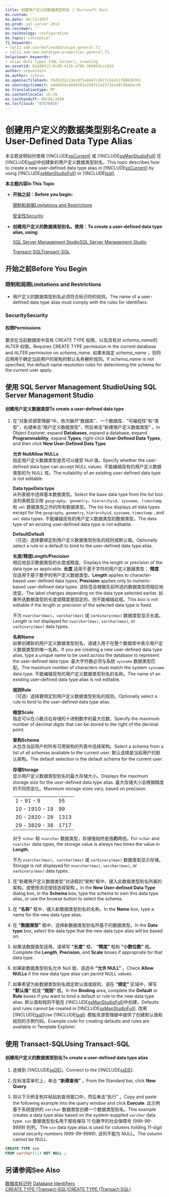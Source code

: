 ```yaml
---
title: 创建用户定义的数据类型别名 | Microsoft Docs
ms.custom: ''
ms.date: 06/13/2017
ms.prod: sql-server-2014
ms.reviewer: ''
ms.technology: configuration
ms.topic: conceptual
f1_keywords:
- sql12.swb.userdefineddatatype.general.f1
- sql12.swb.new.datatype.properties.general.f1
helpviewer_keywords:
- alias data types [SQL Server], creating
ms.assetid: b1dd8413-0cd0-411b-a79b-1bb043ccc62d
author: stevestein
ms.author: sstein
ms.openlocfilehash: 35db332c23e2df5a8e67c3677cd2411768816765
ms.sourcegitcommit: ad4d92dce894592a259721a1571b1d8736abacdb
ms.translationtype: MT
ms.contentlocale: zh-CN
ms.lasthandoff: 08/04/2020
ms.locfileid: "87576816"
---
```

# <a name="create-a-user-defined-data-type-alias"></a><span data-ttu-id="aa6d5-102">创建用户定义的数据类型别名</span><span class="sxs-lookup"><span data-stu-id="aa6d5-102">Create a User-Defined Data Type Alias</span></span>
  <span data-ttu-id="aa6d5-103">本主题说明如何使用 [!INCLUDE[ssCurrent](../../includes/sscurrent-md.md)] 或 [!INCLUDE[ssManStudioFull](../../includes/ssmanstudiofull-md.md)] 在 [!INCLUDE[tsql](../../includes/tsql-md.md)]中创建新的用户定义数据类型别名。</span><span class="sxs-lookup"><span data-stu-id="aa6d5-103">This topic describes how to create a new user-defined data type alias in [!INCLUDE[ssCurrent](../../includes/sscurrent-md.md)] by using [!INCLUDE[ssManStudioFull](../../includes/ssmanstudiofull-md.md)] or [!INCLUDE[tsql](../../includes/tsql-md.md)].</span></span>  
  
 <span data-ttu-id="aa6d5-104">**本主题内容**</span><span class="sxs-lookup"><span data-stu-id="aa6d5-104">**In This Topic**</span></span>  
  
-   <span data-ttu-id="aa6d5-105">**开始之前：**</span><span class="sxs-lookup"><span data-stu-id="aa6d5-105">**Before you begin:**</span></span>  
  
     [<span data-ttu-id="aa6d5-106">限制和局限</span><span class="sxs-lookup"><span data-stu-id="aa6d5-106">Limitations and Restrictions</span></span>](#Restrictions)  
  
     [<span data-ttu-id="aa6d5-107">安全性</span><span class="sxs-lookup"><span data-stu-id="aa6d5-107">Security</span></span>](#Security)  
  
-   <span data-ttu-id="aa6d5-108">**创建用户定义的数据类型别名，使用：**</span><span class="sxs-lookup"><span data-stu-id="aa6d5-108">**To create a user-defined data type alias, using:**</span></span>  
  
     [<span data-ttu-id="aa6d5-109">SQL Server Management Studio</span><span class="sxs-lookup"><span data-stu-id="aa6d5-109">SQL Server Management Studio</span></span>](#SSMSProcedure)  
  
     [<span data-ttu-id="aa6d5-110">Transact-SQL</span><span class="sxs-lookup"><span data-stu-id="aa6d5-110">Transact-SQL</span></span>](#TsqlProcedure)  
  
##  <a name="before-you-begin"></a><a name="BeforeYouBegin"></a> <span data-ttu-id="aa6d5-111">开始之前</span><span class="sxs-lookup"><span data-stu-id="aa6d5-111">Before You Begin</span></span>  
  
###  <a name="limitations-and-restrictions"></a><a name="Restrictions"></a> <span data-ttu-id="aa6d5-112">限制和局限</span><span class="sxs-lookup"><span data-stu-id="aa6d5-112">Limitations and Restrictions</span></span>  
  
-   <span data-ttu-id="aa6d5-113">用户定义的数据类型别名必须符合标识符的规则。</span><span class="sxs-lookup"><span data-stu-id="aa6d5-113">The name of a user-defined data type alias must comply with the rules for identifiers.</span></span>  
  
###  <a name="security"></a><a name="Security"></a> <span data-ttu-id="aa6d5-114">Security</span><span class="sxs-lookup"><span data-stu-id="aa6d5-114">Security</span></span>  
  
####  <a name="permissions"></a><a name="Permissions"></a> <span data-ttu-id="aa6d5-115">权限</span><span class="sxs-lookup"><span data-stu-id="aa6d5-115">Permissions</span></span>  
 <span data-ttu-id="aa6d5-116">要求在当前数据库中具有 CREATE TYPE 权限，以及具有对 *schema_name*的 ALTER 权限。</span><span class="sxs-lookup"><span data-stu-id="aa6d5-116">Requires CREATE TYPE permission in the current database and ALTER permission on *schema_name*.</span></span> <span data-ttu-id="aa6d5-117">如果未指定 *schema_name* ，则将应用用于确定当前用户的架构的默认名称解析规则。</span><span class="sxs-lookup"><span data-stu-id="aa6d5-117">If *schema_name* is not specified, the default name resolution rules for determining the schema for the current user apply.</span></span>  
  
##  <a name="using-sql-server-management-studio"></a><a name="SSMSProcedure"></a> <span data-ttu-id="aa6d5-118">使用 SQL Server Management Studio</span><span class="sxs-lookup"><span data-stu-id="aa6d5-118">Using SQL Server Management Studio</span></span>  
  
#### <a name="to-create-a-user-defined-data-type"></a><span data-ttu-id="aa6d5-119">创建用户定义数据类型</span><span class="sxs-lookup"><span data-stu-id="aa6d5-119">To create a user-defined data type</span></span>  
  
1.  <span data-ttu-id="aa6d5-120">在“对象资源管理器”中，依次展开“数据库”、一个数据库、“可编程性”和“类型”，右键单击“用户定义数据类型”，然后单击“新建用户定义数据类型”    。</span><span class="sxs-lookup"><span data-stu-id="aa6d5-120">In Object Explorer, expand **Databases**, expand a database, expand **Programmability**, expand **Types**, right-click **User-Defined Data Types**, and then click **New User-Defined Data Type**.</span></span>  
  
     <span data-ttu-id="aa6d5-121">**允许 Null**</span><span class="sxs-lookup"><span data-stu-id="aa6d5-121">**Allow NULLs**</span></span>  
     <span data-ttu-id="aa6d5-122">指定用户定义数据类型是否可以接受 Null 值。</span><span class="sxs-lookup"><span data-stu-id="aa6d5-122">Specify whether the user-defined data type can accept NULL values.</span></span> <span data-ttu-id="aa6d5-123">不能编辑现有的用户定义数据类型的为 NULL 性。</span><span class="sxs-lookup"><span data-stu-id="aa6d5-123">The nullability of an existing user-defined data type is not editable.</span></span>  
  
     <span data-ttu-id="aa6d5-124">**Data type**</span><span class="sxs-lookup"><span data-stu-id="aa6d5-124">**Data type**</span></span>  
     <span data-ttu-id="aa6d5-125">从列表框中选择基本数据类型。</span><span class="sxs-lookup"><span data-stu-id="aa6d5-125">Select the base data type from the list box.</span></span> <span data-ttu-id="aa6d5-126">该列表框显示除 `geography`、`geometry`、`hierarchyid`、`sysname`、`timestamp` 和 `xml` 数据类型之外的所有数据类型。</span><span class="sxs-lookup"><span data-stu-id="aa6d5-126">The list box displays all data types except for the `geography`, `geometry`, `hierarchyid`, `sysname`, `timestamp` , and `xml` data types.</span></span> <span data-ttu-id="aa6d5-127">不能编辑现有的用户定义数据类型的数据类型。</span><span class="sxs-lookup"><span data-stu-id="aa6d5-127">The data type of an existing user-defined data type is not editable.</span></span>  
  
     <span data-ttu-id="aa6d5-128">**Default**</span><span class="sxs-lookup"><span data-stu-id="aa6d5-128">**Default**</span></span>  
     <span data-ttu-id="aa6d5-129">（可选）选择要绑定到用户定义数据类型别名的规则或默认值。</span><span class="sxs-lookup"><span data-stu-id="aa6d5-129">Optionally select a rule or a default to bind to the user-defined data type alias.</span></span>  
  
     <span data-ttu-id="aa6d5-130">**长度/精度**</span><span class="sxs-lookup"><span data-stu-id="aa6d5-130">**Length/Precision**</span></span>  
     <span data-ttu-id="aa6d5-131">相应地显示数据类型的长度或精度。</span><span class="sxs-lookup"><span data-stu-id="aa6d5-131">Displays the length or precision of the data type as applicable.</span></span> <span data-ttu-id="aa6d5-132">**长度** 适用于基于字符的用户定义数据类型； **精度** 仅适用于基于数字的用户定义数据类型。</span><span class="sxs-lookup"><span data-stu-id="aa6d5-132">**Length** applies to character-based user-defined data types; **Precision** applies only to numeric-based user-defined data types.</span></span> <span data-ttu-id="aa6d5-133">该标签会根据先前所选的数据类型而相应地改变。</span><span class="sxs-lookup"><span data-stu-id="aa6d5-133">The label changes depending on the data type selected earlier.</span></span> <span data-ttu-id="aa6d5-134">如果所选数据类型的长度或精度是固定的，则不能编辑此框。</span><span class="sxs-lookup"><span data-stu-id="aa6d5-134">This box is not editable if the length or precision of the selected data type is fixed.</span></span>  
  
     <span data-ttu-id="aa6d5-135">不为 `nvarchar(max)`、`varchar(max)` 或 `varbinary(max)` 数据类型显示长度。</span><span class="sxs-lookup"><span data-stu-id="aa6d5-135">Length is not displayed for `nvarchar(max)`, `varchar(max)`, or `varbinary(max)` data types.</span></span>  
  
     <span data-ttu-id="aa6d5-136">**名称**</span><span class="sxs-lookup"><span data-stu-id="aa6d5-136">**Name**</span></span>  
     <span data-ttu-id="aa6d5-137">如果创建新的用户定义数据类型别名，请键入用于在整个数据库中表示用户定义数据类型的唯一名称。</span><span class="sxs-lookup"><span data-stu-id="aa6d5-137">If you are creating a new user-defined data type alias, type a unique name to be used across the database to represent the user-defined data type.</span></span> <span data-ttu-id="aa6d5-138">最大字符数必须与系统 `sysname` 数据类型匹配。</span><span class="sxs-lookup"><span data-stu-id="aa6d5-138">The maximum number of characters must match the system `sysname` data type.</span></span> <span data-ttu-id="aa6d5-139">不能编辑现有的用户定义数据类型别名的名称。</span><span class="sxs-lookup"><span data-stu-id="aa6d5-139">The name of an existing user-defined data type alias is not editable.</span></span>  
  
     <span data-ttu-id="aa6d5-140">**规则**</span><span class="sxs-lookup"><span data-stu-id="aa6d5-140">**Rule**</span></span>  
     <span data-ttu-id="aa6d5-141">（可选）选择要绑定到用户定义数据类型别名的规则。</span><span class="sxs-lookup"><span data-stu-id="aa6d5-141">Optionally select a rule to bind to the user-defined data type alias.</span></span>  
  
     <span data-ttu-id="aa6d5-142">**缩放**</span><span class="sxs-lookup"><span data-stu-id="aa6d5-142">**Scale**</span></span>  
     <span data-ttu-id="aa6d5-143">指定可以在小数点右存储的十进制数字的最大位数。</span><span class="sxs-lookup"><span data-stu-id="aa6d5-143">Specify the maximum number of decimal digits that can be stored to the right of the decimal point.</span></span>  
  
     <span data-ttu-id="aa6d5-144">**架构**</span><span class="sxs-lookup"><span data-stu-id="aa6d5-144">**Schema**</span></span>  
     <span data-ttu-id="aa6d5-145">从包含当前用户的所有可用架构的列表中选择架构。</span><span class="sxs-lookup"><span data-stu-id="aa6d5-145">Select a schema from a list of all schemas available to the current user.</span></span> <span data-ttu-id="aa6d5-146">默认选择是当前用户的默认架构。</span><span class="sxs-lookup"><span data-stu-id="aa6d5-146">The default selection is the default schema for the current user.</span></span>  
  
     <span data-ttu-id="aa6d5-147">**存储**</span><span class="sxs-lookup"><span data-stu-id="aa6d5-147">**Storage**</span></span>  
     <span data-ttu-id="aa6d5-148">显示用户定义数据类型别名的最大存储大小。</span><span class="sxs-lookup"><span data-stu-id="aa6d5-148">Displays the maximum storage size for the user-defined data type alias.</span></span> <span data-ttu-id="aa6d5-149">最大存储大小会根据精度的不同而变化。</span><span class="sxs-lookup"><span data-stu-id="aa6d5-149">Maximum storage sizes vary, based on precision.</span></span>  
  
    |||  
    |-|-|  
    |<span data-ttu-id="aa6d5-150">1 - 9</span><span class="sxs-lookup"><span data-stu-id="aa6d5-150">1 - 9</span></span>|<span data-ttu-id="aa6d5-151">5</span><span class="sxs-lookup"><span data-stu-id="aa6d5-151">5</span></span>|  
    |<span data-ttu-id="aa6d5-152">10 - 19</span><span class="sxs-lookup"><span data-stu-id="aa6d5-152">10 - 19</span></span>|<span data-ttu-id="aa6d5-153">9</span><span class="sxs-lookup"><span data-stu-id="aa6d5-153">9</span></span>|  
    |<span data-ttu-id="aa6d5-154">20 - 28</span><span class="sxs-lookup"><span data-stu-id="aa6d5-154">20 - 28</span></span>|<span data-ttu-id="aa6d5-155">13</span><span class="sxs-lookup"><span data-stu-id="aa6d5-155">13</span></span>|  
    |<span data-ttu-id="aa6d5-156">29 - 38</span><span class="sxs-lookup"><span data-stu-id="aa6d5-156">29 - 38</span></span>|<span data-ttu-id="aa6d5-157">17</span><span class="sxs-lookup"><span data-stu-id="aa6d5-157">17</span></span>|  
  
     <span data-ttu-id="aa6d5-158">对于 `nchar` 和 `nvarchar` 数据类型，存储值始终是值**的**两倍。</span><span class="sxs-lookup"><span data-stu-id="aa6d5-158">For `nchar` and `nvarchar` data types, the storage value is always two times the value in **Length**.</span></span>  
  
     <span data-ttu-id="aa6d5-159">不为 `nvarchar(max)`、`varchar(max)` 或 `varbinary(max)` 数据类型显示存储。</span><span class="sxs-lookup"><span data-stu-id="aa6d5-159">Storage is not displayed for `nvarchar(max)`, `varchar(max)`, or `varbinary(max)` data types.</span></span>  
  
2.  <span data-ttu-id="aa6d5-160">在“新建用户定义数据类型”对话框的“架构”框中，键入此数据类型别名所属的架构，或使用浏览按钮选择架构 。</span><span class="sxs-lookup"><span data-stu-id="aa6d5-160">In the **New User-defined Data Type** dialog box, in the **Schema** box, type the schema to own this data type alias, or use the browse button to select the schema.</span></span>  
  
3.  <span data-ttu-id="aa6d5-161">在 **“名称”** 框中，键入新数据类型别名的名称。</span><span class="sxs-lookup"><span data-stu-id="aa6d5-161">In the **Name** box, type a name for the new data type alias.</span></span>  
  
4.  <span data-ttu-id="aa6d5-162">在 **“数据类型”** 框中，选择新数据类型别名所基于的数据类型。</span><span class="sxs-lookup"><span data-stu-id="aa6d5-162">In the **Data type** box, select the data type that the new data type alias will be based on.</span></span>  
  
5.  <span data-ttu-id="aa6d5-163">如果该数据类型适用，请填写 **“长度”** 框、 **“精度”** 框和 **“小数位数”** 框。</span><span class="sxs-lookup"><span data-stu-id="aa6d5-163">Complete the **Length**, **Precision**, and **Scale** boxes if appropriate for that data type.</span></span>  
  
6.  <span data-ttu-id="aa6d5-164">如果新数据类型别名允许 Null 值，请选中 **“允许 NULL”** 。</span><span class="sxs-lookup"><span data-stu-id="aa6d5-164">Check **Allow NULLs** if the new data type alias can permit NULL values.</span></span>  
  
7.  <span data-ttu-id="aa6d5-165">如果希望为新数据类型别名绑定默认值或规则，请在 **“绑定”** 区域中，填写 **“默认值”** 框或 **“规则”** 框。</span><span class="sxs-lookup"><span data-stu-id="aa6d5-165">In the **Binding** area, complete the **Default** or **Rule** boxes if you want to bind a default or rule to the new data type alias.</span></span> <span data-ttu-id="aa6d5-166">默认值和规则不能在 [!INCLUDE[ssManStudioFull](../../includes/ssmanstudiofull-md.md)]中创建。</span><span class="sxs-lookup"><span data-stu-id="aa6d5-166">Defaults and rules cannot be created in [!INCLUDE[ssManStudioFull](../../includes/ssmanstudiofull-md.md)].</span></span> <span data-ttu-id="aa6d5-167">改用 [!INCLUDE[tsql](../../includes/tsql-md.md)]</span><span class="sxs-lookup"><span data-stu-id="aa6d5-167">Use [!INCLUDE[tsql](../../includes/tsql-md.md)].</span></span> <span data-ttu-id="aa6d5-168">模板资源管理器中提供了创建默认值和规则的示例代码。</span><span class="sxs-lookup"><span data-stu-id="aa6d5-168">Example code for creating defaults and rules are available in Template Explorer.</span></span>  
  
##  <a name="using-transact-sql"></a><a name="TsqlProcedure"></a> <span data-ttu-id="aa6d5-169">使用 Transact-SQL</span><span class="sxs-lookup"><span data-stu-id="aa6d5-169">Using Transact-SQL</span></span>  
  
#### <a name="to-create-a-user-defined-data-type-alias"></a><span data-ttu-id="aa6d5-170">创建用户定义的数据类型别名</span><span class="sxs-lookup"><span data-stu-id="aa6d5-170">To create a user-defined data type alias</span></span>  
  
1.  <span data-ttu-id="aa6d5-171">连接到 [!INCLUDE[ssDE](../../includes/ssde-md.md)]。</span><span class="sxs-lookup"><span data-stu-id="aa6d5-171">Connect to the [!INCLUDE[ssDE](../../includes/ssde-md.md)].</span></span>  
  
2.  <span data-ttu-id="aa6d5-172">在标准菜单栏上，单击 **“新建查询”** 。</span><span class="sxs-lookup"><span data-stu-id="aa6d5-172">From the Standard bar, click **New Query**.</span></span>  
  
3.  <span data-ttu-id="aa6d5-173">将以下示例复制并粘贴到查询窗口中，然后单击“执行” 。</span><span class="sxs-lookup"><span data-stu-id="aa6d5-173">Copy and paste the following example into the query window and click **Execute**.</span></span> <span data-ttu-id="aa6d5-174">此示例基于系统提供的 `varchar` 数据类型创建一个数据类型别名。</span><span class="sxs-lookup"><span data-stu-id="aa6d5-174">This example creates a data type alias based on the system-supplied `varchar` data type.</span></span> <span data-ttu-id="aa6d5-175">`ssn` 数据类型别名用于那些保存 11 位数字的社会保障号 (999-99-9999) 的列。</span><span class="sxs-lookup"><span data-stu-id="aa6d5-175">The `ssn` data type alias is used for columns holding 11-digit social security numbers (999-99-9999).</span></span> <span data-ttu-id="aa6d5-176">该列不能为 NULL。</span><span class="sxs-lookup"><span data-stu-id="aa6d5-176">The column cannot be NULL.</span></span>  
  
```sql  
CREATE TYPE ssn  
FROM varchar(11) NOT NULL ;  
```  
  
## <a name="see-also"></a><span data-ttu-id="aa6d5-177">另请参阅</span><span class="sxs-lookup"><span data-stu-id="aa6d5-177">See Also</span></span>  
 <span data-ttu-id="aa6d5-178">[数据库标识符](database-identifiers.md) </span><span class="sxs-lookup"><span data-stu-id="aa6d5-178">[Database Identifiers](database-identifiers.md) </span></span>  
 [<span data-ttu-id="aa6d5-179">CREATE TYPE (Transact-SQL)</span><span class="sxs-lookup"><span data-stu-id="aa6d5-179">CREATE TYPE &#40;Transact-SQL&#41;</span></span>](/sql/t-sql/statements/create-type-transact-sql)  
  
  
